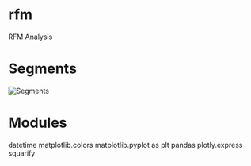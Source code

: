# rfm
 RFM Analysis

# Segments
![Segments](https://user-images.githubusercontent.com/86803100/147666944-04dbdddd-a1cd-463e-8c33-cf36c9c96c1c.PNG)

# Modules
datetime
matplotlib.colors
matplotlib.pyplot as plt
pandas
plotly.express
squarify